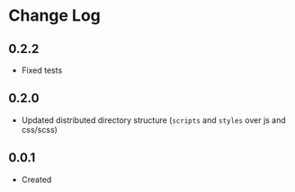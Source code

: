 # Change Log
  
## 0.2.2

 * Fixed tests

## 0.2.0

  * Updated distributed directory structure (`scripts` and `styles` over js and css/scss)

## 0.0.1

  * Created